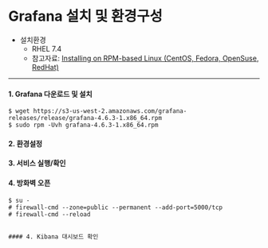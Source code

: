 # Grafana 설치 및 환경구성

* 설치환경
    * RHEL 7.4
    * 참고자료: [Installing on RPM-based Linux (CentOS, Fedora, OpenSuse, RedHat)](http://docs.grafana.org/installation/rpm/)
---

#### 1. Grafana 다운로드 및 설치
  ```
  $ wget https://s3-us-west-2.amazonaws.com/grafana-releases/release/grafana-4.6.3-1.x86_64.rpm
  $ sudo rpm -Uvh grafana-4.6.3-1.x86_64.rpm
  ```
#### 2. 환경설정

  
#### 3. 서비스 실행/확인


#### 4. 방화벽 오픈
  ```
  $ su -
  # firewall-cmd --zone=public --permanent --add-port=5000/tcp
  # firewall-cmd --reload


#### 4. Kibana 대시보드 확인
